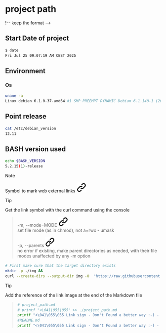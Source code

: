 # project path
!-- keep the format -->
## Start Date of project

```bash <!-- markdownlint-disable-line code-block-style -->
$ date
Fri Jul 25 09:07:19 AM CEST 2025
```

## Environment

### Os
<!-- keep the format -->
```bash
uname -a
Linux debian 6.1.0-37-amd64 #1 SMP PREEMPT_DYNAMIC Debian 6.1.140-1 (2025-05-22) x86_64 GNU/Linux
```

## Point release
<!-- keep the format -->
```bash
cat /etc/debian_version
12.11
```
<!-- keep the format -->
## BASH version used
<!-- keep the format -->
```bash
echo $BASH_VERSION
5.2.15(1)-release
```
<!-- keep the format -->
<!-- keep the format -->
>[!NOTE]
>Symbol to mark web external links [![alt text][1]](./README.md)
<!-- -->
>[!TIP]
>Get the link symbol with the curl command using the console
>
>>-m, --mode=MODE [![alt text][1]](https://www.man7.org/linux/man-pages/man1/mkdir.1.html) \
    set file mode (as in chmod), not a=rwx - umask
>><!-- -->
>>-p, --parents [![alt text][1]](https://www.man7.org/linux/man-pages/man1/mkdir.1.html) \
    no error if existing, make parent directories as needed,
    with their file modes unaffected by any -m option
><!-- -->
>```bash
># First make sure that the target directory exists
>mkdir -p ./img &&
>curl --create-dirs --output-dir img -O  "https://raw.githubusercontent.com/MathiasStadler/link_symbol_svg/360d1327d05280d53de5fa816c522f89a35891ca/img/link_symbol.svg"
>```
<!-- keep the format -->
>[!TIP]
>Add the reference of the link image at the end of the Markdown file
<!-- keep the format -->
>```bash
># project_path.md
># printf "<\041\055\055" >> ./project_path.md
>printf "<\041\055\055 Link sign - Don't Found a better way :-( - You know a better method? - send me a email -->\n[1]: ./img/link_symbol.svg\n"  >> ./project_path.md
>#README.md
> printf "<\041\055\055 Link sign - Don't Found a better way :-( - You know a better method? - send me a email -->\n [1]: ./img/link_symbol.svg\n"  >> ./README.md
>```
<!-- keep the format --><!-- Link sign - Don't Found a better way :-( - You know a better method? - send me a email -->
[1]: ./img/link_symbol.svg
